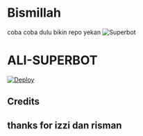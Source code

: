 # Bismillah
coba coba dulu bikin repo yekan
![Superbot](https://telegra.ph/file/d9ca14cb9d3cc1c430278.jpg)
# ALI-SUPERBOT

[![Deploy](https://www.herokucdn.com/deploy/button.svg)](https://heroku.com/deploy?template=https://github.com/khotmams/.git) 


## Credits
## thanks for izzi dan risman

